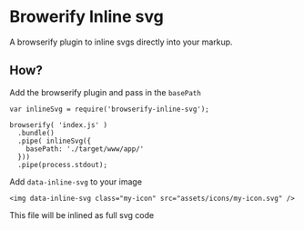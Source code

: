 # Browerify Inline svg

A browserify plugin to inline svgs directly into your markup.


## How?

Add the browserify plugin and pass in the `basePath`

    var inlineSvg = require('browserify-inline-svg');

    browserify( 'index.js' )
      .bundle()
      .pipe( inlineSvg({
        basePath: './target/www/app/'
      }))
      .pipe(process.stdout);

Add `data-inline-svg` to your image

    <img data-inline-svg class="my-icon" src="assets/icons/my-icon.svg" />

This file will be inlined as full svg code
